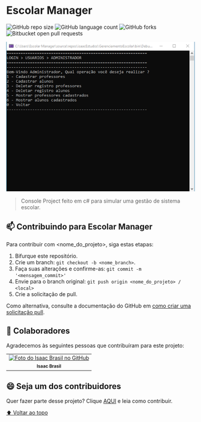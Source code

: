 # Escolar Manager

<!---Esses são exemplos. Veja https://shields.io para outras pessoas ou para personalizar este conjunto de escudos. Você pode querer incluir dependências, status do projeto e informações de licença aqui--->

![GitHub repo size](https://img.shields.io/github/repo-size/iuricode/README-template?style=for-the-badge)
![GitHub language count](https://img.shields.io/github/languages/count/Isaac-Brasil-EM/README-template?style=for-the-badge)
![GitHub forks](https://img.shields.io/github/forks/Isaac-Brasil-EM/README-template?style=for-the-badge)
![Bitbucket open pull requests](https://img.shields.io/bitbucket/pr-raw/Isaac-Brasil-EM/README-template?style=for-the-badge)

<img src="escolar-manager-console.png" alt="exemplo imagem">

> Console Project feito em c# para simular uma gestão de sistema escolar.

## 📫 Contribuindo para Escolar Manager
<!---Se o seu README for longo ou se você tiver algum processo ou etapas específicas que deseja que os contribuidores sigam, considere a criação de um arquivo CONTRIBUTING.md separado--->
Para contribuir com <nome_do_projeto>, siga estas etapas:

1. Bifurque este repositório.
2. Crie um branch: `git checkout -b <nome_branch>`.
3. Faça suas alterações e confirme-as: `git commit -m '<mensagem_commit>'`
4. Envie para o branch original: `git push origin <nome_do_projeto> / <local>`
5. Crie a solicitação de pull.

Como alternativa, consulte a documentação do GitHub em [como criar uma solicitação pull](https://help.github.com/en/github/collaborating-with-issues-and-pull-requests/creating-a-pull-request).

## 🤝 Colaboradores

Agradecemos às seguintes pessoas que contribuíram para este projeto:

<table>
  <tr>
    <td align="center">
      <a href="#">
        <img src="https://avatars.githubusercontent.com/u/114941431?v=4" width="100px;" alt="Foto do Isaac Brasil no GitHub"/><br>
        <sub>
          <b>Isaac Brasil</b>
        </sub>
      </a>
    </td>
  </tr>
</table>


## 😄 Seja um dos contribuidores<br>

Quer fazer parte desse projeto? Clique [AQUI](CONTRIBUTING.md) e leia como contribuir.

[⬆ Voltar ao topo](#nome-do-projeto)<br>
